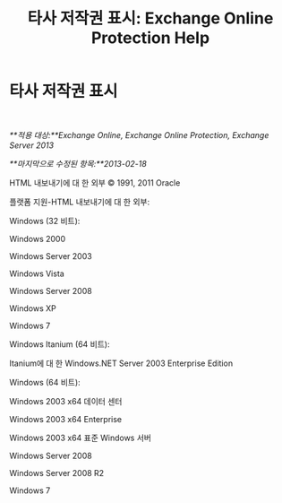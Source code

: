 ﻿---
title: '타사 저작권 표시: Exchange Online Protection Help'
TOCTitle: 타사 저작권 표시
ms:assetid: e94f1244-acb8-4ddd-b54e-5cc37f903bbf
ms:mtpsurl: https://technet.microsoft.com/ko-kr/library/Dd351225(v=EXCHG.150)
ms:contentKeyID: 50482357
ms.date: 05/23/2018
mtps_version: v=EXCHG.150
ms.translationtype: MT
---

# 타사 저작권 표시

 

_**적용 대상:**Exchange Online, Exchange Online Protection, Exchange Server 2013_

_**마지막으로 수정된 항목:**2013-02-18_

HTML 내보내기에 대 한 외부 © 1991, 2011 Oracle

플랫폼 지원-HTML 내보내기에 대 한 외부:

Windows (32 비트):

Windows 2000

Windows Server 2003

Windows Vista

Windows Server 2008

Windows XP

Windows 7

Windows Itanium (64 비트):

Itanium에 대 한 Windows.NET Server 2003 Enterprise Edition

Windows (64 비트):

Windows 2003 x64 데이터 센터

Windows 2003 x64 Enterprise

Windows 2003 x64 표준 Windows 서버

Windows Server 2008

Windows Server 2008 R2

Windows 7

